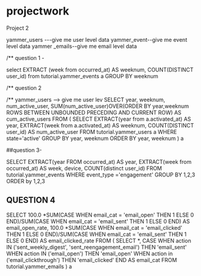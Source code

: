 # projectwork
Project 2

yammer_users ---give me user level data
yammer_event--give me event level data
yammer _emails--give me email level data

/** question 1 -

select
   EXTRACT (week from occurred_at) AS weeknum,
    COUNT(DISTINCT user_id)
from 
    tutorial.yammer_events a
GROUP BY
  weeknum
  
/** question 2

/** yammer_users --> give me user lev
SELECT year, weeknum, num_active_user, SUM(num_active_user)OVER(ORDER BY year,weeknum ROWS BETWEEN UNBOUNDED PRECEDING AND CURRENT ROW) AS cum_active_users FROM ( SELECT EXTRACT(year from a.activated_at) AS year, EXTRACT(week from a.activated_at) AS weeknum, COUNT(DISTINCT user_id) AS num_active_user FROM tutorial.yammer_users a WHERE state='active' GROUP BY year, weeknum ORDER BY year, weeknum ) a


##question 3-

SELECT EXTRACT(year FROM occurred_at) AS year, EXTRACT(week from occurred_at) AS week, device, COUNT(distinct user_id) FROM tutorial.yammer_events WHERE event_type ='engagement' GROUP BY 1,2,3 ORDER by 1,2,3

## QUESTION 4 

SELECT 100.0 *SUM(CASE WHEN email_cat = 'email_open' THEN 1 ELSE 0 END)/SUM(CASE WHEN email_cat = 'email_sent' THEN 1 ELSE 0 END) AS email_open_rate, 100.0 *SUM(CASE WHEN email_cat = 'email_clicked' THEN 1 ELSE 0 END)/SUM(CASE WHEN email_cat = 'email_sent' THEN 1 ELSE 0 END) AS email_clicked_rate FROM ( SELECT *, CASE WHEN action IN ('sent_weekly_digest', 'sent_reengagement_email') THEN 'email_sent' WHEN action IN ('email_open') THEN 'email_open' WHEN action in ('email_clickthrough') THEN 'email_clicked' END AS email_cat FROM tutorial.yammer_emails ) a

